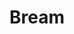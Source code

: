 ---
templateKey: blog-post
featuredpost: false
featuredimage: /assets/Bream.png
title: Bream
description: Fish~Pole
testfield: 264
---